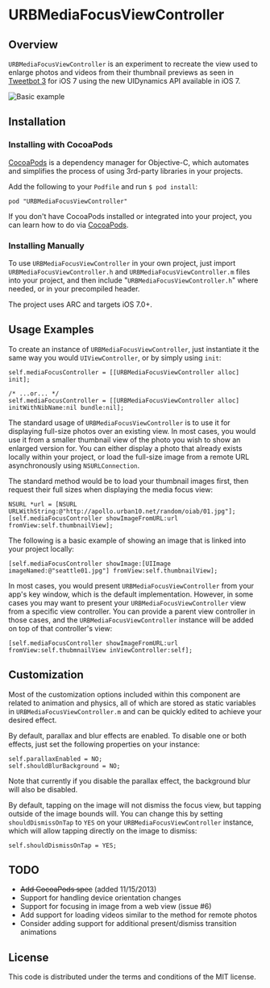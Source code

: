 URBMediaFocusViewController
============

## Overview

`URBMediaFocusViewController` is an experiment to recreate the view used to enlarge photos and videos from their thumbnail previews as seen in [Tweetbot 3](https://itunes.apple.com/app/id722294701) for iOS 7 using the new UIDynamics API available in iOS 7.

![Basic example](https://dl.dropboxusercontent.com/u/197980/Screenshots/URBMediaFocusViewController03.gif)

## Installation

### Installing with CocoaPods

[CocoaPods](http://cocoapods.org) is a dependency manager for Objective-C, which automates and simplifies the process of using 3rd-party libraries in your projects.

Add the following to your `Podfile` and run `$ pod install`:

	pod "URBMediaFocusViewController"
	
If you don't have CocoaPods installed or integrated into your project, you can learn how to do via [CocoaPods](http://cocoapods.org/).

### Installing Manually

To use `URBMediaFocusViewController` in your own project, just import `URBMediaFocusViewController.h` and `URBMediaFocusViewController.m` files into your project, and then include "`URBMediaFocusViewController.h`" where needed, or in your precompiled header.

The project uses ARC and targets iOS 7.0+.

## Usage Examples

To create an instance of `URBMediaFocusViewController`, just instantiate it the same way you would `UIViewController`, or by simply using `init`:

	self.mediaFocusController = [[URBMediaFocusViewController alloc] init];
	
	/* ...or... */
	self.mediaFocusController = [[URBMediaFocusViewController alloc] initWithNibName:nil bundle:nil];

The standard usage of `URBMediaFocusViewController` is to use it for displaying full-size photos over an existing view. In most cases, you would use it from a smaller thumbnail view of the photo you wish to show an enlarged version for. You can either display a photo that already exists locally within your project, or load the full-size image from a remote URL asynchronously using `NSURLConnection`.

The standard method would be to load your thumbnail images first, then request their full sizes when displaying the media focus view:
	
	NSURL *url = [NSURL URLWithString:@"http://apollo.urban10.net/random/oiab/01.jpg"];
	[self.mediaFocusController showImageFromURL:url fromView:self.thumbnailView];

The following is a basic example of showing an image that is linked into your project locally:

	[self.mediaFocusController showImage:[UIImage imageNamed:@"seattle01.jpg"] fromView:self.thumbnailView];
	
In most cases, you would present `URBMediaFocusViewController` from your app's key window, which is the default implementation. However, in some cases you may want to present your `URBMediaFocusViewController` view from a specific view controller. You can provide a parent view controller in those cases, and the `URBMediaFocusViewController` instance will be added on top of that controller's view:

	[self.mediaFocusController showImageFromURL:url fromView:self.thubmnailView inViewController:self];

## Customization

Most of the customization options included within this component are related to animation and physics, all of which are stored as static variables in `URBMediaFocusViewController.m` and can be quickly edited to achieve your desired effect.

By default, parallax and blur effects are enabled. To disable one or both effects, just set the following properties on your instance:

	self.parallaxEnabled = NO;
	self.shouldBlurBackground = NO;

Note that currently if you disable the parallax effect, the background blur will also be disabled.

By default, tapping on the image will not dismiss the focus view, but tapping outside of the image bounds will. You can change this by setting `shouldDismissOnTap` to `YES` on your `URBMediaFocusViewController` instance, which will allow tapping directly on the image to dismiss:

	self.shouldDismissOnTap = YES;

## TODO

- ~~Add CocoaPods spec~~ (added 11/15/2013)
- Support for handling device orientation changes
- Support for focusing in image from a web view (issue #6)
- Add support for loading videos similar to the method for remote photos
- Consider adding support for additional present/dismiss transition animations

## License

This code is distributed under the terms and conditions of the MIT license.